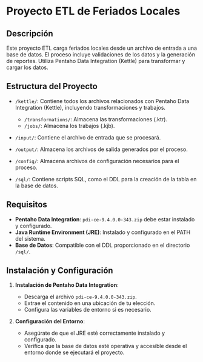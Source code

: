 # Proyecto ETL de Feriados Locales

## Descripción
Este proyecto ETL carga feriados locales desde un archivo de entrada a una base de datos. El proceso incluye validaciones de los datos y la generación de reportes. Utiliza Pentaho Data Integration (Kettle) para transformar y cargar los datos.

## Estructura del Proyecto

- `/kettle/`: Contiene todos los archivos relacionados con Pentaho Data Integration (Kettle), incluyendo transformaciones y trabajos.
  - `/transformations/`: Almacena las transformaciones (.ktr).
  - `/jobs/`: Almacena los trabajos (.kjb).

- `/input/`: Contiene el archivo de entrada que se procesará.

- `/output/`: Almacena los archivos de salida generados por el proceso.

- `/config/`: Almacena archivos de configuración necesarios para el proceso.

- `/sql/`: Contiene scripts SQL, como el DDL para la creación de la tabla en la base de datos.

## Requisitos

- **Pentaho Data Integration**: `pdi-ce-9.4.0.0-343.zip` debe estar instalado y configurado.
- **Java Runtime Environment (JRE)**: Instalado y configurado en el PATH del sistema.
- **Base de Datos**: Compatible con el DDL proporcionado en el directorio `/sql/`.

## Instalación y Configuración

1. **Instalación de Pentaho Data Integration**:
   - Descarga el archivo `pdi-ce-9.4.0.0-343.zip`.
   - Extrae el contenido en una ubicación de tu elección.
   - Configura las variables de entorno si es necesario.

2. **Configuración del Entorno**:
   - Asegúrate de que el JRE esté correctamente instalado y configurado.
   - Verifica que la base de datos esté operativa y accesible desde el entorno donde se ejecutará el proyecto.

